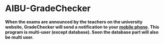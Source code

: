 # AIBU-GradeChecker
**When the exams are announced by the teachers on the university website, GradeChecker will send a notification to your [mobile phone](https://github.com/furkankokum/AIBU-GradeChecker-React). This program is multi-user (except database). Soon the database part will also be multi user.**

